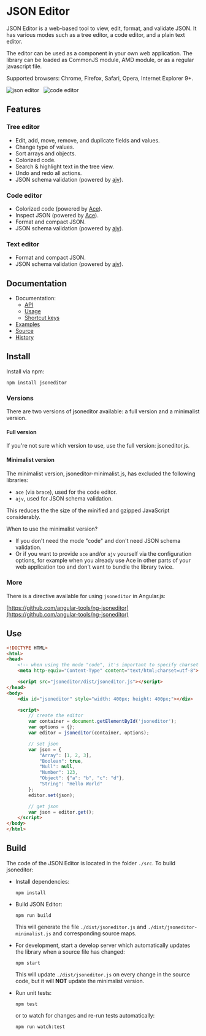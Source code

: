 # JSON Editor

JSON Editor is a web-based tool to view, edit, format, and validate JSON.
It has various modes such as a tree editor, a code editor, and a plain text
editor.

The editor can be used as a component in your own web application. The library
can be loaded as CommonJS module, AMD module, or as a regular javascript file.

Supported browsers: Chrome, Firefox, Safari, Opera, Internet Explorer 9+.

<img alt="json editor" src="https://raw.github.com/josdejong/jsoneditor/master/misc/jsoneditor.png"> &nbsp; <img alt="code editor" src="https://raw.github.com/josdejong/jsoneditor/master/misc/codeeditor.png">


## Features

### Tree editor
- Edit, add, move, remove, and duplicate fields and values.
- Change type of values.
- Sort arrays and objects.
- Colorized code.
- Search & highlight text in the tree view.
- Undo and redo all actions.
- JSON schema validation (powered by [ajv](https://github.com/epoberezkin/ajv)).

### Code editor
- Colorized code (powered by [Ace](https://ace.c9.io)).
- Inspect JSON (powered by [Ace](https://ace.c9.io)).
- Format and compact JSON.
- JSON schema validation (powered by [ajv](https://github.com/epoberezkin/ajv)).

### Text editor
- Format and compact JSON.
- JSON schema validation (powered by [ajv](https://github.com/epoberezkin/ajv)).


## Documentation

- Documentation:
  - [API](https://github.com/josdejong/jsoneditor/tree/master/docs/api.md)
  - [Usage](https://github.com/josdejong/jsoneditor/tree/master/docs/usage.md)
  - [Shortcut keys](https://github.com/josdejong/jsoneditor/tree/master/docs/shortcut_keys.md)
- [Examples](https://github.com/josdejong/jsoneditor/tree/master/examples)
- [Source](https://github.com/josdejong/jsoneditor)
- [History](https://github.com/josdejong/jsoneditor/blob/master/HISTORY.md)


## Install

Install via npm:

    npm install jsoneditor

### Versions

There are two versions of jsoneditor available: a full version and
a minimalist version.

#### Full version

If you're not sure which version to use, use the full version: jsoneditor.js.

#### Minimalist version

The minimalist version, jsoneditor-minimalist.js, has excluded the following libraries:

- `ace` (via `brace`), used for the code editor.
- `ajv`, used for JSON schema validation.

This reduces the the size of the minified and gzipped JavaScript considerably.

When to use the minimalist version?

- If you don't need the mode "code" and don't need JSON schema validation.
- Or if you want to provide `ace` and/or `ajv` yourself via the configuration
  options, for example when you already use Ace in other parts of your
  web application too and don't want to bundle the library twice.


### More

There is a directive available for using `jsoneditor` in Angular.js:

[https://github.com/angular-tools/ng-jsoneditor](https://github.com/angular-tools/ng-jsoneditor)


## Use

```html
<!DOCTYPE HTML>
<html>
<head>
    <!-- when using the mode "code", it's important to specify charset utf-8 -->
    <meta http-equiv="Content-Type" content="text/html;charset=utf-8">

    <script src="jsoneditor/dist/jsoneditor.js"></script>
</head>
<body>
    <div id="jsoneditor" style="width: 400px; height: 400px;"></div>

    <script>
        // create the editor
        var container = document.getElementById('jsoneditor');
        var options = {};
        var editor = jsoneditor(container, options);

        // set json
        var json = {
            "Array": [1, 2, 3],
            "Boolean": true,
            "Null": null,
            "Number": 123,
            "Object": {"a": "b", "c": "d"},
            "String": "Hello World"
        };
        editor.set(json);

        // get json
        var json = editor.get();
    </script>
</body>
</html>
```


## Build

The code of the JSON Editor is located in the folder `./src`. To build 
jsoneditor:

- Install dependencies:

  ```
  npm install
  ```

- Build JSON Editor:

  ```
  npm run build
  ```

  This will generate the file `./dist/jsoneditor.js` and
  `./dist/jsoneditor-minimalist.js` and corresponding source maps.

- For development, start a develop server which automatically updates the
  library when a source file has changed:

  ```
  npm start
  ```

  This will update `./dist/jsoneditor.js` on every change in the source code,
  but it will **NOT** update the minimalist version.

- Run unit tests:

  ```
  npm test
  ```

  or to watch for changes and re-run tests automatically:

  ```
  npm run watch:test
  ```
